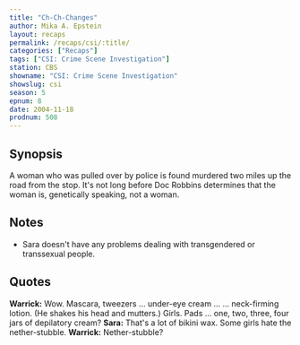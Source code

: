 ```yaml
---
title: "Ch-Ch-Changes"
author: Mika A. Epstein
layout: recaps
permalink: /recaps/csi/:title/
categories: ["Recaps"]
tags: ["CSI: Crime Scene Investigation"]
station: CBS
showname: "CSI: Crime Scene Investigation"
showslug: csi
season: 5
epnum: 8
date: 2004-11-18
prodnum: 508
---
```


## Synopsis

A woman who was pulled over by police is found murdered two miles up the road from the stop. It's not long before Doc Robbins determines that the woman is, genetically speaking, not a woman.

## Notes

* Sara doesn't have any problems dealing with transgendered or transsexual people.

## Quotes

**Warrick:** Wow. Mascara, tweezers ... under-eye cream ... ... neck-firming lotion. (He shakes his head and mutters.) Girls. Pads ... one, two, three, four jars of depilatory cream?
**Sara:** That's a lot of bikini wax. Some girls hate the nether-stubble.
**Warrick:** Nether-stubble?
